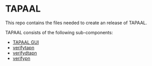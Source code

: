# TAPAAL

This repo contains the files needed to create an release of TAPAAL. 

TAPAAL consists of the following sub-components:
  - [TAPAAL GUI](https://launchpad.net/tapaal)
  - [verifytapn](https://launchpad.net/verifytapn)
  - [verifydtapn](https://launchpad.net/verifydtapn)
  - [verifypn](https://launchpad.net/verifypn)
